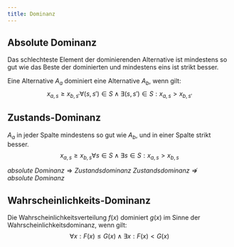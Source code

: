 ```yaml
---
title: Dominanz
---
```

## Absolute Dominanz
Das schlechteste Element der dominierenden Alternative ist mindestens so gut wie das Beste der dominierten und mindestens eins ist strikt besser.

Eine Alternative $A_{a}$ dominiert eine Alternative $A_{b}$, wenn gilt:
$$
x_{a,s} \geq x_{b,s'} \forall (s, s') \in S \wedge \exists (s, s') \in S: x_{a,s} > x_{b,s'}
$$
## Zustands-Dominanz
$A_{a}$ in jeder Spalte mindestens so gut wie $A_{b}$, und in einer Spalte strikt besser.
$$
x_{a,s} \geq x_{b,s} \forall s\in S \wedge \exists s\in S: x_{a,s} > x_{b,s}
$$

$absolute\ Dominanz \Rightarrow Zustandsdominanz$
$Zustandsdominanz \nRightarrow absolute\ Dominanz$
## Wahrscheinlichkeits-Dominanz
Die Wahrscheinlichkeitsverteilung $f(x)$ dominiert $g(x)$ im Sinne der Wahrscheinlichkeitsdominanz, wenn gilt:
$$
\forall x: F(x) \leq G(x) \wedge \exists x: F(x) < G(x)
$$